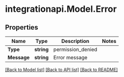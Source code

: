 # integrationapi.Model.Error

## Properties

Name | Type | Description | Notes
------------ | ------------- | ------------- | -------------
**Type** | **string** | permission_denied | 
**Message** | **string** | Error message | 

[[Back to Model list]](../README.md#documentation-for-models) [[Back to API list]](../README.md#documentation-for-api-endpoints) [[Back to README]](../README.md)

